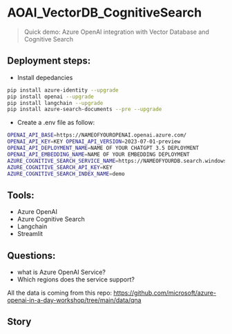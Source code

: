 # AOAI_VectorDB_CognitiveSearch
> Quick demo: Azure OpenAI integration with Vector Database and Cognitive Search

## Deployment steps:

- Install depedancies 
```bash
pip install azure-identity --upgrade 
pip install openai --upgrade 
pip install langchain --upgrade 
pip install azure-search-documents --pre --upgrade
```

- Create a .env file as follow:

```bash
OPENAI_API_BASE=https://NAMEOFYOUROPENAI.openai.azure.com/ 
OPENAI_API_KEY=KEY OPENAI_API_VERSION=2023-07-01-preview 
OPENAI_API_DEPLOYMENT_NAME=NAME OF YOUR CHATGPT 3.5 DEPLOYMENT 
OPENAI_API_EMBEDDING_NAME=NAME OF YOUR EMBEDDING DEPLOYMENT 
AZURE_COGNITIVE_SEARCH_SERVICE_NAME=https://NAMEOFYOURDB.search.windows.net 
AZURE_COGNITIVE_SEARCH_API_KEY=KEY 
AZURE_COGNITIVE_SEARCH_INDEX_NAME=demo
```

## Tools: 
- Azure OpenAI 
- Azure Cognitive Search 
- Langchain 
- Streamlit

## Questions:
- what is Azure OpenAI Service?
- Which regions does the service support?

All the data is coming from this repo: https://github.com/microsoft/azure-openai-in-a-day-workshop/tree/main/data/qna

## Story
